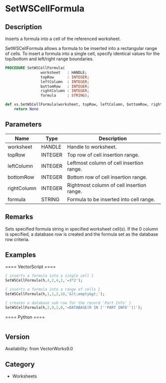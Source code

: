 # SetWSCellFormula

## Description
Inserts a formula into a cell of the referenced worksheet.

SetWSCellFormula allows a formula to be inserted into a rectangular range of cells. To insert a formula into a single cell, specify identical values for the top/bottom and left/right range boundaries.

```pascal
PROCEDURE SetWSCellFormula(
				worksheet   : HANDLE;
				topRow      : INTEGER;
				leftColumn  : INTEGER;
				bottomRow   : INTEGER;
				rightColumn : INTEGER;
				formula     : STRING);
```

```python
def vs.SetWSCellFormula(worksheet, topRow, leftColumn, bottomRow, rightColumn, formula):
    return None
```

## Parameters
|Name|Type|Description|
|---|---|---|
|worksheet|HANDLE|Handle to worksheet.|
|topRow|INTEGER|Top row of cell insertion range.|
|leftColumn|INTEGER|Leftmost column of cell insertion range.|
|bottomRow|INTEGER|Bottom row of cell insertion range.|
|rightColumn|INTEGER|Rightmost column of cell insertion range.|
|formula|STRING|Formula to be inserted into cell range.|

## Remarks
Sets specified formula string in specified worksheet cell(s).
If the 0 column is specified, a database row is created and the formula set as the database row criteria.

## Examples
==== VectorScript ====
```pascal
{ inserts a formula into a single cell }
SetWSCellFormula(h,4,2,4,2,'=3*2');

{ inserts a formula into a range of cells }
SetWSCellFormula(h,1,1,2,10,'&lt;empty&gt;');

{ creates a database sub-row for the record 'Part Info' }
SetWSCellFormula(h,2,0,2,0,'=DATABASE(R IN [''PART INFO''])');
```
==== Python ====
```python

```

## Version
Availability: from VectorWorks9.0

## Category
* Worksheets

